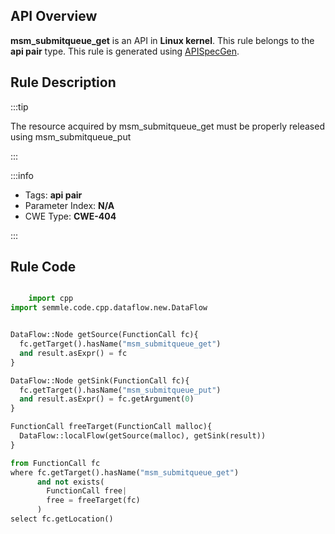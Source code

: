 ---
---


## API Overview
**msm_submitqueue_get** is an API in **Linux kernel**. This rule belongs to the **api pair** type. This rule is generated using [APISpecGen](../../tools/APISpecGen).
## Rule Description

:::tip

The resource acquired by msm_submitqueue_get must be properly released using msm_submitqueue_put

:::

:::info

- Tags: **api pair**
- Parameter Index: **N/A**
- CWE Type: **CWE-404**

:::

## Rule Code
```python

    import cpp
import semmle.code.cpp.dataflow.new.DataFlow


DataFlow::Node getSource(FunctionCall fc){
  fc.getTarget().hasName("msm_submitqueue_get")
  and result.asExpr() = fc
}

DataFlow::Node getSink(FunctionCall fc){
  fc.getTarget().hasName("msm_submitqueue_put")
  and result.asExpr() = fc.getArgument(0)
}

FunctionCall freeTarget(FunctionCall malloc){
  DataFlow::localFlow(getSource(malloc), getSink(result))
}

from FunctionCall fc
where fc.getTarget().hasName("msm_submitqueue_get")
      and not exists(
        FunctionCall free| 
        free = freeTarget(fc)
      )
select fc.getLocation()

    
```